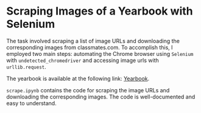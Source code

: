 # Scraping Images of a Yearbook with Selenium

The task involved scraping a list of image URLs and downloading the corresponding images from classmates.com. To accomplish this, I employed two main steps: automating the Chrome browser using `Selenium` with `undetected_chromedriver` and accessing image urls with `urllib.request`.

The yearbook is available at the following link: [Yearbook](https://www.classmates.com/yearbooks/Alameda-High-School/4182755124?page=7).

`scrape.ipynb` contains the code for scraping the image URLs and downloading the corresponding images. The code is well-documented and easy to understand.
